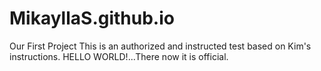 # MikayllaS.github.io
Our First Project
This is an authorized and instructed test based on Kim's instructions.
HELLO WORLD!...There now it is official. 
